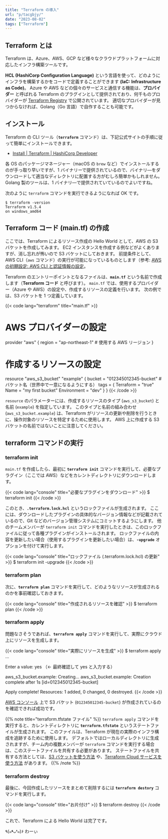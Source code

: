 ```yaml
---
title: "Terraform の導入"
url: "p/tacgbjy/"
date: "2023-08-02"
tags: ["Terraform"]
---
```


Terraform とは
----

Terraform は、Azure、AWS、GCP など様々なクラウドプラットフォームに対応したインフラ構築ツールです。

__HCL (HashiCorp Configuration Language)__ という言語を使って、どのようにインフラを構築するかをコードで定義することができます __(IaC: Infrastructure as Code)__。
Azure や AWS などの個々のサービスと通信する機能は、__プロバイダー__ と呼ばれる Terraform のプラグインとして提供されており、何千ものプロバイダーが [Terraform Registry](https://registry.terraform.io/) で公開されています。
適切なプロバイダーが見つからなければ、Golang（Go 言語）で自作することも可能です。


インストール
----

Terraform の CLI ツール（__`terraform`__ コマンド）は、下記公式サイトの手順に従って簡単にインストールできます。

- [Install | Terraform | HashiCorp Developer](https://developer.hashicorp.com/terraform/downloads)

各 OS のパッケージマネージャー（macOS の `brew` など）でインストールするのが手っ取り早いですが、1 バイナリーで提供されているので、バイナリ―をダウンロードして適当なディレクトリに配置する方がむしろ簡単かもしれません。
Golang 製のツールは、1 バイナリ―で提供されていているのでよいですね。

次のように `terraform` コマンドを実行できるようになれば OK です。

```console
$ terraform -version
Terraform v1.5.4
on windows_amd64
```


Terraform コード (main.tf) の作成
----

ここでは、Terraform によるリソース作成の Hello World として、AWS の S3 バケットを作成してみます。
EC2 インスタンスを作成する例などがよくありますが、消し忘れが怖いので S3 バケットにしておきます。
前提条件として、AWS CLI（`aws` コマンド）の実行が可能になっているものとします（参考: [AWS の初期設定: AWS CLI と認証情報の設定](/p/j5iu7it/)。

Terraform のエントリーポイントとなるファイルは、__`main.tf`__ という名前で作成します（__Terraform コード__ と呼びます）。
`main.tf` では、使用するプロバイダー（Azure や AWS）の設定や、作成するリソースの定義を行います。
次の例では、S3 バケットを 1 つ定義しています。

{{< code lang="terraform" title="main.tf" >}}
# AWS プロバイダーの設定
provider "aws" {
  region = "ap-northeast-1"  # 使用する AWS リージョン
}

# 作成するリソースの設定
resource "aws_s3_bucket" "example" {
  bucket = "012345012345-bucket"  # バケット名（世界中で一意になるようにする）
  tags = {
    Terraform = "true"
    Name = "my first bucket"
    Environment = "dev"
  }
}
{{< /code >}}

`resource` のパラメーターには、作成するリソースのタイプ (`aws_s3_bucket`) と名前 (`example`) を指定しています。
このタイプと名前の組み合わせ (`aws_s3_bucket.example`) は、Terraform がリソースの更新や削除を行うときに、操作対象のリソースを特定するために使用します。
AWS 上に作成する S3 バケットの名前ではないことに注意してください。


terraform コマンドの実行
----

### terraform init

`main.tf` を作成したら、最初に __`terraform init`__ コマンドを実行して、必要なプラグイン（ここでは AWS）などをカレントディレクトリにダウンロードします。

{{< code lang="console" title="必要なプラグインをダウンロード" >}}
$ terraform init
{{< /code >}}

このとき、__`.terraform.lock.hcl`__ というロックファイルが生成されます。
ここには、ダウンロードしたプラグインの具体的なバージョン情報などが記載されているので、Git などのバージョン管理システムにコミットするようにします。
他のチームメンバーが `terraform init` コマンドを実行したときは、このロックファイルに従って各種プラグインがインストールされます。
ロックファイルの内容を更新したい場合（使用するプラグインを更新したい場合）は、__`-upgrade`__ オプションを付けて実行します。

{{< code lang="console" title="ロックファイル (.terraform.lock.hcl) の更新" >}}
$ terraform init -upgrade
{{< /code >}}

### terraform plan

次に、__`terraform plan`__ コマンドを実行して、どのようなリソースが生成されるのかを事前確認しておきます。

{{< code lang="console" title="作成されるリソースを確認" >}}
$ terraform plan
{{< /code >}}

### terraform apply

問題なさそうであれば、__`terraform apply`__ コマンドを実行して、実際にクラウド上にリソースを生成します。

{{< code lang="console" title="実際にリソースを生成" >}}
$ terraform apply
...

  Enter a value: yes （← 最終確認して yes と入力する）

aws_s3_bucket.example: Creating...
aws_s3_bucket.example: Creation complete after 1s [id=012345012345-bucket]

Apply complete! Resources: 1 added, 0 changed, 0 destroyed.
{{< /code >}}

[AWS コンソール](https://console.aws.amazon.com/) 上で S3 バケット (`012345012345-bucket`) が作成されているのを確認できれば成功です。

{{% note title="terraform.tfstate ファイル" %}}
`terraform apply` コマンドを実行すると、カレントディレクトリに __`terraform.tfstate`__ というステートファイルが生成されます。
このファイルは、Terraform が現在の実際のインフラ構成を追跡するために使用します。
デフォルトではローカルディレクトリに生成されますが、チーム内の複数メンバーが `terraform` コマンドを実行する場合は、このステートファイルを共有する必要があります。
ステートファイルを共有する方法としては、[S3 バケットを使う方法](https://developer.hashicorp.com/terraform/language/settings/backends/s3#data-source-configuration) や、[Terraform Cloud サービスを使う方法](https://cloud.hashicorp.com/products/terraform) があります。
{{% /note %}}

### terraform destroy

最後に、今回作成したリソースをまとめて削除するには __`terraform destory`__ コマンドを実行します。

{{< code lang="console" title="お片付け" >}}
$ terraform destroy
{{< /code >}}

これで、Terraform による Hello World は完了です。

٩(๑❛ᴗ❛๑)۶ わーぃ

